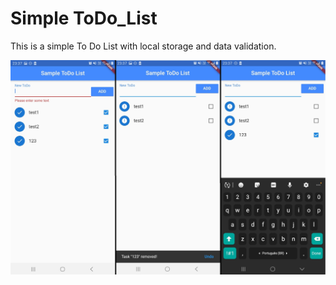 # Simple ToDo_List
This is a simple To Do List with local storage and data validation.

![image](https://github.com/Jonas-Chaves/ToDo_List/blob/master/Screenshot.jpg?raw=true)
